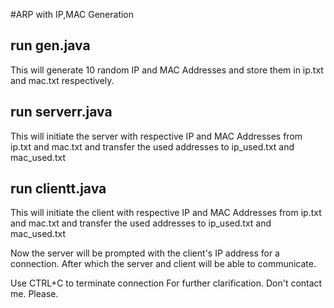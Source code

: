 #ARP with IP,MAC Generation
## run gen.java
This will generate 10 random IP and MAC Addresses and store them in ip.txt and mac.txt respectively.
## run serverr.java
This will initiate the server with respective IP and MAC Addresses from ip.txt and mac.txt and transfer the used addresses to ip_used.txt and mac_used.txt
## run clientt.java
  This will initiate the client with respective IP and MAC Addresses from ip.txt and mac.txt and transfer the used addresses to ip_used.txt and mac_used.txt

Now the server will be prompted with the client's IP address for a connection. After which the server and client will be able to communicate.

Use CTRL+C to terminate connection
For further clarification. Don't contact me. Please.
